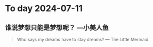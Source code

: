 
# To day 2024-07-11


## 谁说梦想只能是梦想呢？ —小美人鱼
> Who says my dreams have to stay dreams? — The Little Mermaid

    